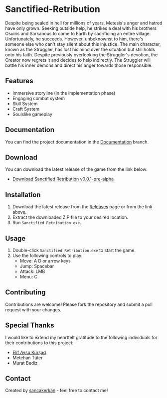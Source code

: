 # Sanctified-Retribution

Despite being sealed in hell for millions of years, Metesis's anger and hatred have only grown. Seeking outside help, he strikes a deal with his brothers Osuiris and Sarkanous to come to Earth by sacrificing an entire village. Unfortunately, he succeeds. However, unbeknownst to him, there's someone else who can't stay silent about this injustice. The main character, known as the Struggler, has lost his mind over the situation but still holds onto his faith. Despite previously overlooking the Struggler's devotion, the Creator now regrets it and decides to help indirectly. The Struggler will battle his inner demons and direct his anger towards those responsible.

## Features
- Immersive storyline (in the implementation phase)
- Engaging combat system
- Skill System
- Craft System
- Soulslike gameplay

## Documentation
You can find the project documentation in the [Documentation](https://github.com/sancakerkan/Sanctified-Retribution/tree/Documentation) branch.

## Download
You can download the latest release of the game from the link below:
- [Download Sanctified Retribution v0.0.1-pre-alpha](https://github.com/sancakerkan/Sanctified-Retribution/releases/tag/v0.0.1-pre-alpha)

## Installation
1. Download the latest release from the [Releases](https://github.com/sancakerkan/Sanctified-Retribution/releases) page or from the link above.
2. Extract the downloaded ZIP file to your desired location.
3. Run `Sanctified Retribution.exe`.

## Usage
1. Double-click `Sanctified Retribution.exe` to start the game.
2. Use the following controls to play:
   - Move: A D or arrow keys
   - Jump: Spacebar
   - Attack: LMB
   - Menu: C

## Contributing
Contributions are welcome! Please fork the repository and submit a pull request with your changes.

## Special Thanks
I would like to extend my heartfelt gratitude to the following individuals for their contributions to this project:
- [Elif Aysu Kürşad](https://github.com/Aysu-kursd)
- Metehan Tüter
- Murat Bediz

## Contact
Created by [sancakerkan](https://github.com/sancakerkan) - feel free to contact me!
